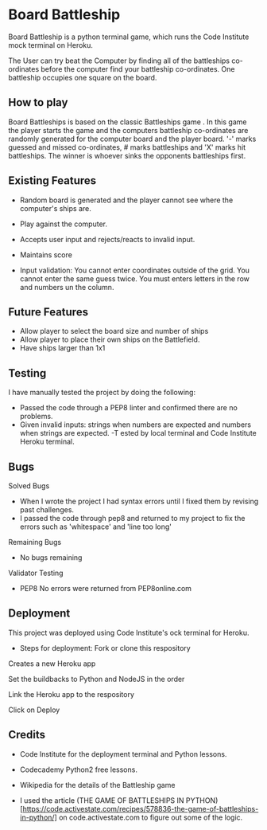 # Board Battleship

Board Battleship is a python terminal game, which runs the Code Institute mock terminal on Heroku.

The User can try beat the Computer by finding all of the battleships co-ordinates before the computer find your battleship co-ordinates. One battleship occupies one square on the board.


## How to play

Board Battleships is based on the classic Battleships game . In this game the player starts the game and the computers battleship co-ordinates are randomly generated for the computer board and the player board. '-' marks guessed and missed co-ordinates, # marks battleships and 'X' marks hit battleships.
The winner is whoever sinks the opponents battleships first.

## Existing Features 

- Random board is generated and the player cannot see where the computer's ships are.

- Play against the computer.

- Accepts user input and rejects/reacts to invalid input.

- Maintains score

- Input validation: 
You cannot enter coordinates outside of the grid.
You cannot enter the same guess twice.
You must enters letters in the row and numbers un the column.

## Future Features

- Allow player to select the board size and number of ships
- Allow player to place their own ships on the Battlefield.
- Have ships larger than 1x1


## Testing

I have manually tested the project by doing the following:

- Passed the code through a PEP8 linter and confirmed there are no problems.
- Given invalid inputs: strings when numbers are expected and numbers when strings are expected.
-T ested by local terminal and Code Institute Heroku terminal.

## Bugs 
Solved Bugs 
- When I wrote the project I had syntax errors until I fixed them by revising past challenges.
- I passed the code through pep8 and returned to my project to fix the errors such as 'whitespace' and 'line too long'

Remaining Bugs 
- No bugs remaining

Validator Testing
- PEP8
No errors were returned from PEP8online.com

## Deployment 
This project was deployed using Code Institute's ock terminal for Heroku. 

- Steps for deployment:
Fork or clone this respository

Creates a new Heroku app

Set the buildbacks to Python and NodeJS in the order 

Link the Heroku app to the respository

Click on Deploy


## Credits 

- Code Institute for the deployment terminal and Python lessons.

- Codecademy Python2 free lessons.

- Wikipedia for the details of the Battleship game

- I used the article (THE GAME OF BATTLESHIPS IN PYTHON)[https://code.activestate.com/recipes/578836-the-game-of-battleships-in-python/] on code.activestate.com to figure out some of the logic.
